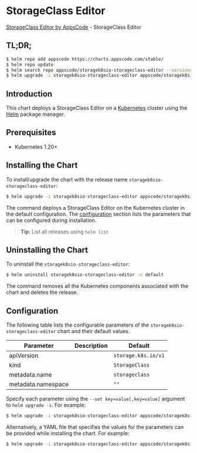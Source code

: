 # StorageClass Editor

[StorageClass Editor by AppsCode](https://appscode.com) - StorageClass Editor

## TL;DR;

```bash
$ helm repo add appscode https://charts.appscode.com/stable/
$ helm repo update
$ helm search repo appscode/storagek8sio-storageclass-editor --version=v0.21.0
$ helm upgrade -i storagek8sio-storageclass-editor appscode/storagek8sio-storageclass-editor -n default --create-namespace --version=v0.21.0
```

## Introduction

This chart deploys a StorageClass Editor on a [Kubernetes](http://kubernetes.io) cluster using the [Helm](https://helm.sh) package manager.

## Prerequisites

- Kubernetes 1.20+

## Installing the Chart

To install/upgrade the chart with the release name `storagek8sio-storageclass-editor`:

```bash
$ helm upgrade -i storagek8sio-storageclass-editor appscode/storagek8sio-storageclass-editor -n default --create-namespace --version=v0.21.0
```

The command deploys a StorageClass Editor on the Kubernetes cluster in the default configuration. The [configuration](#configuration) section lists the parameters that can be configured during installation.

> **Tip**: List all releases using `helm list`

## Uninstalling the Chart

To uninstall the `storagek8sio-storageclass-editor`:

```bash
$ helm uninstall storagek8sio-storageclass-editor -n default
```

The command removes all the Kubernetes components associated with the chart and deletes the release.

## Configuration

The following table lists the configurable parameters of the `storagek8sio-storageclass-editor` chart and their default values.

|     Parameter      | Description |            Default             |
|--------------------|-------------|--------------------------------|
| apiVersion         |             | <code>storage.k8s.io/v1</code> |
| kind               |             | <code>StorageClass</code>      |
| metadata.name      |             | <code>storageclass</code>      |
| metadata.namespace |             | <code>""</code>                |


Specify each parameter using the `--set key=value[,key=value]` argument to `helm upgrade -i`. For example:

```bash
$ helm upgrade -i storagek8sio-storageclass-editor appscode/storagek8sio-storageclass-editor -n default --create-namespace --version=v0.21.0 --set apiVersion=storage.k8s.io/v1
```

Alternatively, a YAML file that specifies the values for the parameters can be provided while
installing the chart. For example:

```bash
$ helm upgrade -i storagek8sio-storageclass-editor appscode/storagek8sio-storageclass-editor -n default --create-namespace --version=v0.21.0 --values values.yaml
```
